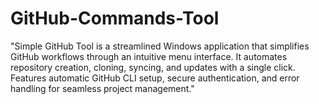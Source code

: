 # GitHub-Commands-Tool
"Simple GitHub Tool is a streamlined Windows application that simplifies GitHub workflows through an intuitive menu interface. It automates repository creation, cloning, syncing, and updates with a single click. Features automatic GitHub CLI setup, secure authentication, and error handling for seamless project management."
